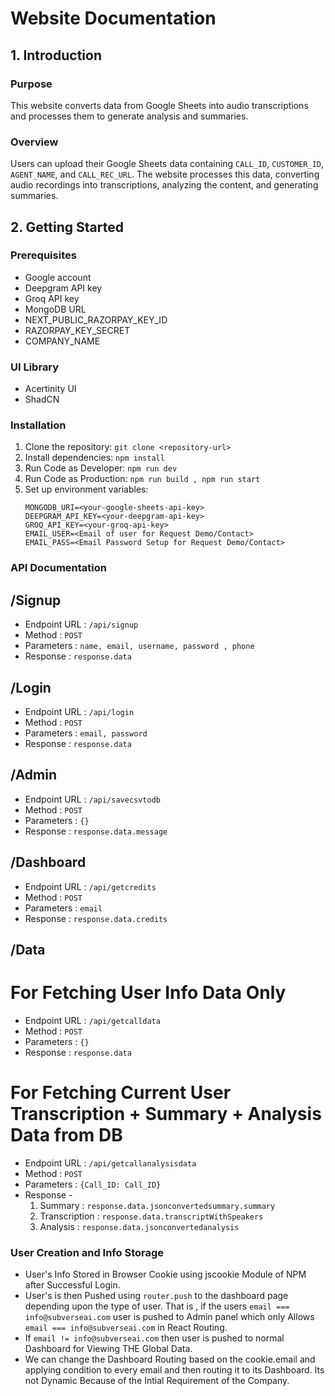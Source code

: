 # Website Documentation

## 1. Introduction
### Purpose
This website converts data from Google Sheets into audio transcriptions and processes them to generate analysis and summaries.

### Overview
Users can upload their Google Sheets data containing `CALL_ID`, `CUSTOMER_ID`, `AGENT_NAME`, and `CALL_REC_URL`. The website processes this data, converting audio recordings into transcriptions, analyzing the content, and generating summaries.

## 2. Getting Started
### Prerequisites
- Google account
- Deepgram API key
- Groq API key
- MongoDB URL
- NEXT_PUBLIC_RAZORPAY_KEY_ID
- RAZORPAY_KEY_SECRET
- COMPANY_NAME

### UI Library
- Acertinity UI
- ShadCN

### Installation
1. Clone the repository: `git clone <repository-url>`
2. Install dependencies: `npm install`
3. Run Code as Developer:  `npm run dev`
4. Run Code as Production:  `npm run build , npm run start`
5. Set up environment variables:
   ```plaintext
   MONGODB_URI=<your-google-sheets-api-key>
   DEEPGRAM_API_KEY=<your-deepgram-api-key>
   GROQ_API_KEY=<your-groq-api-key>
   EMAIL_USER=<Email of user for Request Demo/Contact>
   EMAIL_PASS=<Email Password Setup for Request Demo/Contact>
   ```
### API Documentation

## /Signup
- Endpoint URL : `/api/signup`
- Method : `POST`
- Parameters : `name, email, username, password , phone`
- Response : `response.data`

## /Login
- Endpoint URL : `/api/login`
- Method : `POST`
- Parameters : `email, password`
- Response : `response.data`

## /Admin
- Endpoint URL : `/api/savecsvtodb`
- Method : `POST`
- Parameters : `{}`
- Response : `response.data.message`

## /Dashboard
- Endpoint URL : `/api/getcredits`
- Method : `POST`
- Parameters : `email`
- Response : `response.data.credits`

## /Data

# For Fetching User Info Data Only
- Endpoint URL : `/api/getcalldata`
- Method : `POST`
- Parameters : `{}`
- Response : `response.data`

# For Fetching Current User Transcription + Summary + Analysis Data from DB
- Endpoint URL : `/api/getcallanalysisdata`
- Method : `POST`
- Parameters : `{Call_ID: Call_ID}`
- Response -
   1. Summary : `response.data.jsonconvertedsummary.summary`
   2. Transcription : `response.data.transcriptWithSpeakers`
   3. Analysis : `response.data.jsonconvertedanalysis`

### User Creation and Info Storage
- User's Info Stored in Browser Cookie using jscookie Module of NPM after Successful Login.
- User's is then Pushed using `router.push` to the dashboard page depending upon the type of user. That is , if the users `email === info@subverseai.com` user is pushed to Admin panel which only Allows `email === info@subverseai.com` in React Routing.
- If `email != info@subverseai.com` then user is pushed to normal Dashboard for Viewing THE Global Data.
- We can change the Dashboard Routing based on the cookie.email and applying condition to every email and then routing it to its Dashboard. Its not Dynamic Because of the Intial Requirement of the Company.









